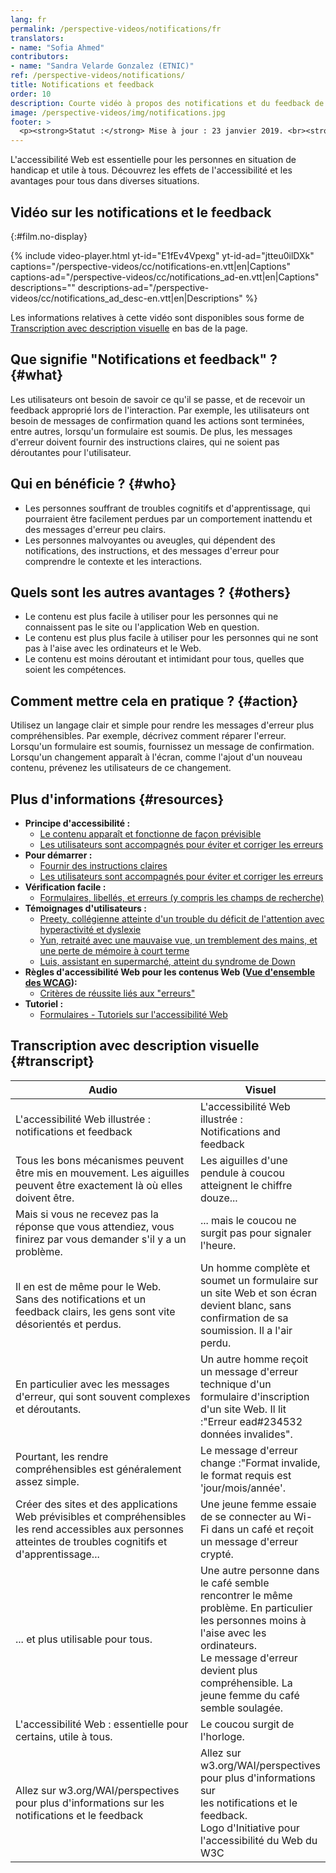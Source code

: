 ```yaml
---
lang: fr
permalink: /perspective-videos/notifications/fr
translators: 
- name: "Sofia Ahmed"
contributors:
- name: "Sandra Velarde Gonzalez (ETNIC)"
ref: /perspective-videos/notifications/
title: Notifications et feedback
order: 10
description: Courte vidéo à propos des notifications et du feedback de vidéos pour l'accessibilité Web - de quoi s'agit-il, qui en bénéficie, et comment mettre cela en pratique.
image: /perspective-videos/img/notifications.jpg
footer: >
  <p><strong>Statut :</strong> Mise à jour : 23 janvier 2019. <br><strong>Rédacteur et chef du projet :</strong> <a href="https://www.w3.org/People/shadi">Shadi Abou-Zahra</a>.  Développé par l' <a href="https://www.w3.org/WAI/EO/">Groupe de travail Éducation et Promotion</a> avec le soutien du projet <a href="https://www.w3.org/WAI/DEV/">WAI-DEV</a> financé par la Commission européenne (CE)<a href="./acknowledgements/">Remerciements</a>.</p>
---
```


L'accessibilité Web est essentielle pour les personnes en situation de handicap et utile à tous. Découvrez les effets de l'accessibilité et les avantages pour tous dans diverses situations.

## Vidéo sur les notifications et le feedback
{:#film.no-display}

{% include video-player.html
    yt-id="E1fEv4Vpexg"
    yt-id-ad="jtteu0ilDXk"
    captions="/perspective-videos/cc/notifications-en.vtt|en|Captions"
    captions-ad="/perspective-videos/cc/notifications_ad-en.vtt|en|Captions"
    descriptions=""
    descriptions-ad="/perspective-videos/cc/notifications_ad_desc-en.vtt|en|Descriptions"
%}

Les informations relatives à cette vidéo sont disponibles sous forme de [Transcription avec description visuelle](#transcript) en bas de la page.

Que signifie "Notifications et feedback" ? {#what}
-------------------------------------

Les utilisateurs ont besoin de savoir ce qu'il se passe, et de recevoir un feedback approprié lors de l'interaction. Par exemple, les utilisateurs ont besoin de messages de confirmation quand les actions sont terminées, entre autres, lorsqu'un formulaire est soumis. De plus, les messages d'erreur doivent fournir des instructions claires, qui ne soient pas déroutantes pour l'utilisateur.

Qui en bénéficie ? {#who}
----------------------------

-   Les personnes souffrant de troubles cognitifs et d'apprentissage, qui pourraient être facilement perdues par un comportement inattendu et des messages d'erreur peu clairs.
-   Les personnes malvoyantes ou aveugles, qui dépendent des notifications, des instructions, et des messages d'erreur pour comprendre le contexte et les interactions.

Quels sont les autres avantages ? {#others}
---------------------------------

-   Le contenu est plus facile à utiliser pour les personnes qui ne connaissent pas le site ou l'application Web en question.
-   Le contenu est plus plus facile à utiliser pour les personnes qui ne sont pas à l'aise avec les ordinateurs et le Web.
-   Le contenu est moins déroutant et intimidant pour tous, quelles que soient les compétences.

Comment mettre cela en pratique ? {#action}
--------------------------------------

Utilisez un langage clair et simple pour rendre les messages d'erreur plus compréhensibles. Par exemple, décrivez comment réparer l'erreur. Lorsqu'un formulaire est soumis, fournissez un message de confirmation. Lorsqu'un changement apparaît à l'écran, comme l'ajout d'un nouveau contenu, prévenez les utilisateurs de ce changement.

Plus d'informations {#resources}
----------

-   **Principe d'accessibilité :**
    -   [Le contenu apparaît et fonctionne de façon prévisible](/fundamentals/accessibility-principles/#predictable)
    -   [Les utilisateurs sont accompagnés pour éviter et corriger les erreurs](/fundamentals/accessibility-principles/#tolerant)
-   **Pour démarrer :**
    -   [Fournir des instructions claires](/tips/writing/#provide-clear-instructions) 
    -   [Les utilisateurs sont accompagnés pour éviter et corriger les erreurs](/tips/developing/#help-users-avoid-and-correct-mistakes)
-   **Vérification facile :**
    -   [Formulaires, libellés, et erreurs (y compris les champs de recherche)](/test-evaluate/preliminary/#forms) 
-   **Témoignages d'utilisateurs :**
    -   [Preety, collégienne atteinte d'un trouble du déficit de l'attention avec hyperactivité et dyslexie](/people-use-web/user-stories/#classroomstudent)
    -   [Yun, retraité avec une mauvaise vue, un tremblement des mains, et une perte de mémoire à court terme](/people-use-web/user-stories/#retiree)
    -   [Luis, assistant en supermarché, atteint du syndrome de Down](/people-use-web/user-stories/#supermarketassistant)
-   **Règles d'accessibilité Web pour les contenus Web ([Vue d'ensemble des WCAG](/standards-guidelines/wcag/)):**
    -   [Critères de réussite liés aux "erreurs"](https://www.w3.org/WAI/WCAG21/quickref/?tags=errors) 
-   **Tutoriel :**
    -   [Formulaires - Tutoriels sur l'accessibilité Web](https://www.w3.org/WAI/tutorials/) 

## Transcription avec description visuelle {#transcript}

<table>
  <thead>
    <tr>
      <th width="65%">Audio</th>
      <th>Visuel</th>
    </tr>
  </thead>
  <tbody>
    <tr>
      <td>L'accessibilité Web illustrée : notifications et feedback</td>
      <td>L'accessibilité Web illustrée :<br>
        Notifications and feedback</td>
    </tr>
    <tr>
      <td>Tous les bons mécanismes peuvent être mis en mouvement. Les aiguilles peuvent être exactement là où elles doivent être.</td>
      <td>Les aiguilles d'une pendule à coucou atteignent le chiffre douze...</td>
    </tr>
    <tr>
      <td>Mais si vous ne recevez pas la réponse que vous attendiez, vous finirez par vous demander s'il y a un problème.<br></td>
      <td>... mais le coucou ne surgit pas pour signaler l'heure.</td>
    </tr>
    <tr>
      <td>Il en est de même pour le Web.<br>
        Sans des notifications et un feedback clairs, les gens sont vite désorientés et perdus.<br></td>
      <td>Un homme complète et soumet un formulaire sur un site Web et son écran devient blanc, sans confirmation de sa soumission. Il a l'air perdu.</td>
    </tr>
    <tr>
      <td>En particulier avec les messages d'erreur, qui sont souvent complexes et déroutants.<br></td>
      <td>Un autre homme reçoit un message d'erreur technique d'un formulaire d'inscription d'un site Web. Il lit :&quot;Erreur ead#234532 données invalides&quot;.</td>
    </tr>
    <tr>
      <td>Pourtant, les rendre compréhensibles est généralement assez simple.<br></td>
      <td>Le message d'erreur change :&quot;Format invalide, le format requis est 'jour/mois/année'.</td>
    </tr>
    <tr>
      <td>Créer des sites et des applications Web prévisibles et compréhensibles les rend accessibles aux personnes atteintes de troubles cognitifs et d'apprentissage...<br></td>
      <td>Une jeune femme essaie de se connecter au Wi-Fi dans un café et reçoit un message d'erreur crypté.</td>
    </tr>
    <tr>
      <td>... et plus utilisable pour tous.<br></td>
      <td>Une autre personne dans le café semble rencontrer le même problème. En particulier les personnes moins à l'aise avec les ordinateurs.<br>
        Le message d'erreur devient plus compréhensible. La jeune femme du café semble soulagée.</td>
    </tr>
    <tr>
      <td>L'accessibilité Web : essentielle pour certains, utile à tous.</td>
      <td>Le coucou surgit de l'horloge.</td>
    </tr>
    <tr>
      <td>Allez sur w3.org/WAI/perspectives pour plus d'informations sur les notifications et le feedback</td>
      <td>Allez sur<br>
        w3.org/WAI/perspectives<br>
        pour plus d'informations sur<br>
        les notifications et le feedback.<br>
        Logo d'Initiative pour l'accessibilité du Web du W3C</td>
    </tr>
  </tbody>
</table>
